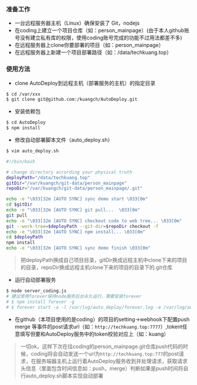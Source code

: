 ### 准备工作

- 一台远程服务器主机（Linux）确保安装了 Git，nodejs
- 在coding上建立一个项目仓库（如：person_mainpage）(由于本人github账号没有建立私有库的权限，使用coding账号完成的功能不过用法都差不多)
- 在远程服务器上clone你要部署的项目（如：person_mainpage）
- 在远程服务器上新建一个项目部署路径（如：/data/techkuang.top）

### 使用方法

- clone AutoDeploy到远程主机（部署服务的主机）的指定目录

```bash
$ cd /var/xxx
$ git clone git@github.com:/kuangch/AutoDeploy.git
```

- 安装依赖包

```bash
$ cd AutoDeploy
$ npm install
```

- 修改自动部署脚本文件（auto_deploy.sh）

```bash
$ vim auto_deploy.sh

#!/bin/bash

# change directory according your physical truth
deployPath="/data/techkuang.top"
gitDir="/var/kuangch/git-data/person_mainpage"
repoDir="/var/kuangch/git-data/person_mainpage/.git"

echo -e "\033[32m [AUTO SYNC] sync demo start \033[0m"
cd $gitDir
echo -e "\033[32m [AUTO SYNC] git pull...  \033[0m"
git pull
echo -e "\033[32m [AUTO SYNC] checkout code to web tree... \033[0m"
git --work-tree=$deployPath --git-dir=$repoDir checkout -f
echo -e "\033[32m [AUTO SYNC] npm install... \033[0m"
cd $deployPath
npm install
echo -e "\033[32m [AUTO SYNC] sync demo finish \033[0m"
```
> 把deployPath换成自己项目目录，gitDir换成远程主机中clone下来的项目的目录，repoDir换成远程主机clone下来的项目的目录下的.git仓库

- 运行自动部署服务

```bash
$ node server_coding.js
# 建议使用forever保持node服务后台永久运行，需要安装forever
# $ npm install forever -g
# $ forever start -a -l /var/log/auto_deploy/forever.log -e /var/log/auto_deploy/err.log -o /var/log/auto_deploy/out.log server_coding.js
```

- 在github（本项目使用的是coding）的项目的setting->webhook下配置push merge 等事件的post请求url（如：`http://techkuang.top:7777`）,tokent任意填写但要和AutoDeploy服务中的token校验对应上（如：kuang）

> 一切ok，这样下次在往coding的person_mainpage.git仓库push代码的时候，coding将会自动发送一个url为`http://techkuang.top:777`的post请求，在服务端器主机上运行着AutoDeploy服务收到并处理请求，获取请求头信息（里面包含时间信息如：push，merge）判断如果是push时间将自行auto_deploy.sh脚本实现自动部署
